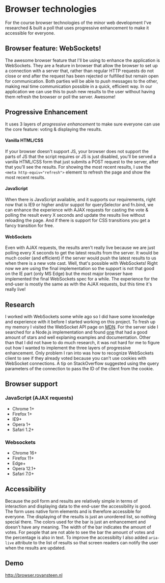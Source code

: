 # Browser technologies

For the course browser technologies of the minor web development I've researched
& built a poll that uses progressive enhancement to make it accessible for everyone.

## Browser feature: WebSockets!
The awesome browser feature that I'll be using to enhance the application is
WebSockets. They are a feature in browser that allow the browser to set up a
connection with a server that, rather than regular HTTP requests do not close
or end after the request has been rejected or fulfilled but remain open for
communication. Both parties will be able to _push_ messages to the other, making
real time communication possible in a quick, efficient way. In our application
we can use this to push new results to the user without having them refresh the
browser or poll the server. Awesome!

## Progressive Enhancement
It uses 3 layers of _progressive enhancement_ to make sure everyone can use the
core feature: voting & displaying the results.

#### Vanilla HTML/CSS
If your browser doesn't support JS, your browser does not support the parts of
JS that the script requires or JS is just disabled, you'll be served a vanilla
HTML/CSS form that just submits a POST request to the server, after that you'll
see the results. For showing the most recent results, I use the `<meta http-equiv="refresh">`
element to refresh the page and show the most recent results.

#### JavaScript
When there is JavaScript available, and it supports our requirements, right now
that is IE9 or higher and/or suppot for querySelector and fn.bind, we can enhance
the experience with AJAX requests for casting the vote & polling the result every
X seconds and update the results live without reloading the page. And if there is
support for CSS transitions you get a fancy transition for free.

#### WebSockets
Even with AJAX requests, the results aren't really live because we are just polling
every X seconds to get the latest results from the server. It would be much cooler
(and efficient) if the server would push the latest results to us when there is a new
vote cast. Well, that's possible with WebSockets! Right now we are using the final implementation
so the support is not that good on the IE part (only MS Edge) but the most major browser have
implemented the final WebSockets spec for a while. The experience for the end-user is mostly
the same as with the AJAX requests, but this time it's really live!

## Research
I worked with WebSockets some while ago so I did have some knowledge
and experience with it before I started working on this project. To fresh up
my memory I visited the WebSocket API page on [MDN](https://developer.mozilla.org/en-US/docs/Web/API/WebSocket).
For the server side I searched for a Node.js implementation and found [one](https://github.com/theturtle32/WebSocket-Node)
that had a good amount of stars and well explaning examples and documentation.
Other than that I did not have to do much research, it was not hard for me to figure out how
I wanted to implement the three layers of progressive enhancement. Only problem I ran into
was how to recognize WebSockets client to see if they already voted because you can't use
cookies with WebSocket connections. A tip on StackOverflow suggested using the query parameters
of the connection to pass the ID of the client from the cookie.

## Browser support

### JavaScript (AJAX requests)
* Chrome 1+
* Firefox 1+
* IE9+
* Opera 1+
* Safari 1.2+

### Websockets
* Chrome 16+
* Firefox 11+
* Edge+
* Opera 12.1+
* Safari 7.0+

## Accessibility
Because the poll form and results are relatively simple in terms of interaction
and displaying data to the end-user the accessibility is good. The form uses
native form elements and is therefore accessible for everyone. The displaying
of the results is just an unordered list, so nothing special there. The colors
used for the bar is just an enhancement and doesn't have any meaning. The width
of the bar indicates the amount of votes. For people that are not able to see the bar
the amount of votes and the percentage is also in text. To improve the accessibilty
I also added `aria-live` attribute to the list of results so that screen readers
can notify the user when the results are updated.

## Demo
http://browser.rovansteen.nl

